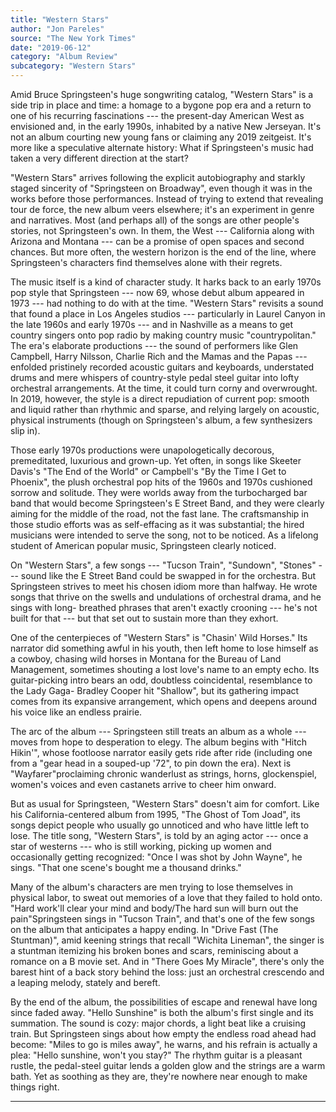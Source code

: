 ```yaml
---
title: "Western Stars"
author: "Jon Pareles"
source: "The New York Times"
date: "2019-06-12"
category: "Album Review"
subcategory: "Western Stars"
---
```


Amid Bruce Springsteen's huge songwriting catalog, "Western Stars" is a side trip in place and time: a homage to a bygone pop era and a return to one of his recurring fascinations --- the present-day American West as envisioned and, in the early 1990s, inhabited by a native New Jerseyan. It's not an album courting new young fans or claiming any 2019 zeitgeist. It's more like a speculative alternate history: What if Springsteen's music had taken a very different direction at the start?

"Western Stars" arrives following the explicit autobiography and starkly staged sincerity of "Springsteen on Broadway", even though it was in the works before those performances. Instead of trying to extend that revealing tour de force, the new album veers elsewhere; it's an experiment in genre and narratives. Most (and perhaps all) of the songs are other people's stories, not Springsteen's own. In them, the West --- California along with Arizona and Montana --- can be a promise of open spaces and second chances. But more often, the western horizon is the end of the line, where Springsteen's characters find themselves alone with their regrets.

The music itself is a kind of character study. It harks back to an early 1970s pop style that Springsteen --- now 69, whose debut album appeared in 1973 --- had nothing to do with at the time. "Western Stars" revisits a sound that found a place in Los Angeles studios --- particularly in Laurel Canyon in the late 1960s and early 1970s --- and in Nashville as a means to get country singers onto pop radio by making country music "countrypolitan." The era's elaborate productions --- the sound of performers like Glen Campbell, Harry Nilsson, Charlie Rich and the Mamas and the Papas --- enfolded pristinely recorded acoustic guitars and keyboards, understated drums and mere whispers of country-style pedal steel guitar into lofty orchestral arrangements. At the time, it could turn corny and overwrought. In 2019, however, the style is a direct repudiation of current pop: smooth and liquid rather than rhythmic and sparse, and relying largely on acoustic, physical instruments (though on Springsteen's album, a few synthesizers slip in).

Those early 1970s productions were unapologetically decorous, premeditated, luxurious and grown-up. Yet often, in songs like Skeeter Davis's "The End of the World" or Campbell's "By the Time I Get to Phoenix", the plush orchestral pop hits of the 1960s and 1970s cushioned sorrow and solitude. They were worlds away from the turbocharged bar band that would become Springsteen's E Street Band, and they were clearly aiming for the middle of the road, not the fast lane. The craftsmanship in those studio efforts was as self-effacing as it was substantial; the hired musicians were intended to serve the song, not to be noticed. As a lifelong student of American popular music, Springsteen clearly noticed.

On "Western Stars", a few songs --- "Tucson Train", "Sundown", "Stones" --- sound like the E Street Band could be swapped in for the orchestra. But Springsteen strives to meet his chosen idiom more than halfway. He wrote songs that thrive on the swells and undulations of orchestral drama, and he sings with long- breathed phrases that aren't exactly crooning --- he's not built for that --- but that set out to sustain more than they exhort.

One of the centerpieces of "Western Stars" is "Chasin' Wild Horses." Its narrator did something awful in his youth, then left home to lose himself as a cowboy, chasing wild horses in Montana for the Bureau of Land Management, sometimes shouting a lost love's name to an empty echo. Its guitar-picking intro bears an odd, doubtless coincidental, resemblance to the Lady Gaga- Bradley Cooper hit "Shallow", but its gathering impact comes from its expansive arrangement, which opens and deepens around his voice like an endless prairie.

The arc of the album --- Springsteen still treats an album as a whole --- moves from hope to desperation to elegy. The album begins with "Hitch Hikin'", whose footloose narrator easily gets ride after ride (including one from a "gear head in a souped-up '72", to pin down the era). Next is "Wayfarer"proclaiming chronic wanderlust as strings, horns, glockenspiel, women's voices and even castanets arrive to cheer him onward.

But as usual for Springsteen, "Western Stars" doesn't aim for comfort. Like his California-centered album from 1995, "The Ghost of Tom Joad", its songs depict people who usually go unnoticed and who have little left to lose. The title song, "Western Stars", is told by an aging actor --- once a star of westerns --- who is still working, picking up women and occasionally getting recognized: "Once I was shot by John Wayne", he sings. "That one scene's bought me a thousand drinks."

Many of the album's characters are men trying to lose themselves in physical labor, to sweat out memories of a love that they failed to hold onto. "Hard work'll clear your mind and body/The hard sun will burn out the pain"Springsteen sings in "Tucson Train", and that's one of the few songs on the album that anticipates a happy ending. In "Drive Fast (The Stuntman)", amid keening strings that recall "Wichita Lineman", the singer is a stuntman itemizing his broken bones and scars, reminiscing about a romance on a B movie set. And in "There Goes My Miracle", there's only the barest hint of a back story behind the loss: just an orchestral crescendo and a leaping melody, stately and bereft.

By the end of the album, the possibilities of escape and renewal have long since faded away. "Hello Sunshine" is both the album's first single and its summation. The sound is cozy: major chords, a light beat like a cruising train. But Springsteen sings about how empty the endless road ahead had become: "Miles to go is miles away", he warns, and his refrain is actually a plea: "Hello sunshine, won't you stay?" The rhythm guitar is a pleasant rustle, the pedal-steel guitar lends a golden glow and the strings are a warm bath. Yet as soothing as they are, they're nowhere near enough to make things right.

---